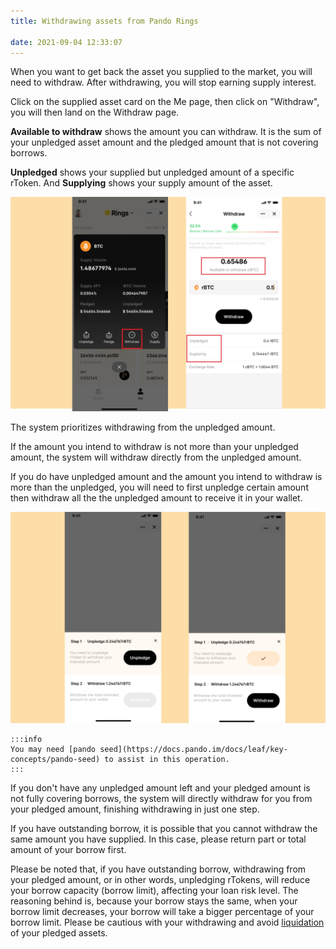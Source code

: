 ```yaml
---
title: Withdrawing assets from Pando Rings

date: 2021-09-04 12:33:07
---
```


When you want to get back the asset you supplied to the market, you will need to withdraw. After withdrawing, you will stop earning supply interest. 

Click on the supplied asset card on the Me page, then click on "Withdraw", you will then land on the Withdraw page. 

**Available to withdraw** shows the amount you can withdraw. It is the sum of your unpledged asset amount and the pledged amount that is not covering borrows. 

**Unpledged** shows your supplied but unpledged amount of a specific rToken. And **Supplying** shows your supply amount of the asset.  

![](../assets/withdraw1.jpg)

The system prioritizes withdrawing from the unpledged amount. 

If the amount you intend to withdraw is not more than your unpledged amount, the system will withdraw directly from the unpledged amount. 

If you do have unpledged amount and the amount you intend to withdraw is more than the unpledged, you will need to first unpledge certain amount then withdraw all the the unpledged amount to receive it in your wallet. 

![](../assets/withdraw2.jpg)

````mdx-code-block
:::info
You may need [pando seed](https://docs.pando.im/docs/leaf/key-concepts/pando-seed) to assist in this operation.
:::
````

If you don't have any unpledged amount left and your pledged amount is not fully covering borrows, the system will directly withdraw for you from your pledged amount, finishing withdrawing in just one step.

If you have outstanding borrow, it is possible that you cannot withdraw the same amount you have supplied. In this case, please return part or total amount of your borrow first. 

Please be noted that, if you have outstanding borrow, withdrawing from your pledged amount, or in other words, unpledging rTokens, will reduce your borrow capacity (borrow limit), affecting your loan risk level. The reasoning behind is, because your borrow stays the same, when your borrow limit decreases, your borrow will take a bigger percentage of your borrow limit. Please be cautious with your withdrawing and avoid [liquidation](../key-concepts/liquidation) of your pledged assets. 

